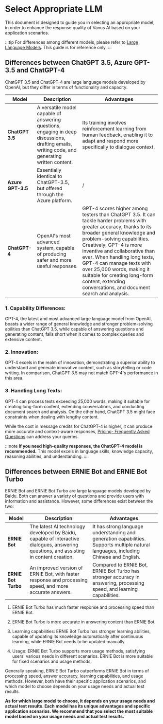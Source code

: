 # Select Appropriate LLM
This document is designed to guide you in selecting an appropriate model, in order to enhance the response quality of Vanus AI based on your application scenarios.

:::tip
For differences among different models, please refer to [Large Language Models](https://docs.vanus.ai/vanus-ai/beginning/large-language-models/).
This guide is for reference only.
:::

## Differences between ChatGPT 3.5, Azure GPT-3.5 and ChatGPT-4
ChatGPT 3.5 and ChatGPT-4 are large language models developed by OpenAI, but they differ in terms of functionality and capacity:

| Model | Description | Advantages |
| --- | --- | --- |
| **ChatGPT 3.5** | A versatile model capable of answering questions, engaging in deep discussions, drafting emails, writing code, and generating written content. | Its training involves reinforcement learning from human feedback, enabling it to adapt and respond more specifically to dialogue context. |
| **Azure GPT-3.5** | Essentially identical to ChatGPT-3.5, but offered through the Azure platform. | / |
| **ChatGPT-4** | OpenAI's most advanced system, capable of producing safer and more useful responses. | GPT-4 scores higher among testers than ChatGPT 3.5. It can tackle harder problems with greater accuracy, thanks to its broader general knowledge and problem-solving capabilities. Creatively, GPT-4 is more inventive and collaborative than ever. When handling long texts, GPT-4 can manage texts with over 25,000 words, making it suitable for creating long-form content, extending conversations, and document search and analysis. |


### 1. Capability Differences: 
GPT-4, the latest and most advanced large language model from OpenAI, boasts a wider range of general knowledge and stronger problem-solving abilities than ChatGPT 3.5, while capable of answering questions and generating content, falls short when it comes to complex queries and extensive content.

### 2. Innovation: 
GPT-4 excels in the realm of innovation, demonstrating a superior ability to understand and generate innovative content, such as storytelling or code writing. In comparison, ChatGPT 3.5 may not match GPT-4's performance in this area.

### 3. Handling Long Texts: 
GPT-4 can process texts exceeding 25,000 words, making it suitable for creating long-form content, extending conversations, and conducting document search and analysis. On the other hand, ChatGPT 3.5 might face constraints when dealing with lengthy content.

While the cost in message credits for ChatGPT-4 is higher, it can produce more accurate and context-aware responses, [Pricing- Frequently Asked Questions](https://www.vanus.ai/pricing/) can address your queries.

:::note
**If you need high-quality responses, the ChatGPT-4 model is recommended.** This model excels in language skills, knowledge capacity, reasoning abilities, and understanding.
:::

## Differences between ERNIE Bot and ERNIE Bot Turbo
ERNIE Bot and ERNIE Bot Turbo are large language models developed by Baidu. Both can answer a variety of questions and provide users with information and assistance. However, some differences exist between the two:

| Model | Description | Advantages |
| --- | --- | --- |
| **ERNIE Bot** | The latest AI technology developed by Baidu, capable of interactive dialogues, answering questions, and assisting in content creation. | It has strong language understanding and generation capabilities. Supports multiple natural languages, including Chinese and English. |
| **ERNIE Bot Turbo** | An improved version of ERNIE Bot, with faster response and processing speed, and more accurate answers. | Compared to ERNIE Bot, ERNIE Bot Turbo has stronger accuracy in answering, processing speed, and learning capabilities. |

1. ERNIE Bot Turbo has much faster response and processing speed than ERNIE Bot.

2. ERNIE Bot Turbo is more accurate in answering content than ERNIE Bot.

3. Learning capabilities: ERNIE Bot Turbo has stronger learning abilities, capable of updating its knowledge automatically after continuous learning, while ERNIE Bot needs to be updated manually.

4. Usage: ERNIE Bot Turbo supports more usage methods, satisfying users' various needs in different scenarios. ERNIE Bot is more suitable for fixed scenarios and usage methods.

Generally speaking, ERNIE Bot Turbo outperforms ERNIE Bot in terms of processing speed, answer accuracy, learning capabilities, and usage methods. However, both have their specific application scenarios, and which model to choose depends on your usage needs and actual test results.

**As for which large model to choose, it depends on your usage needs and actual test results. Each model has its unique advantages and specific application scenarios. We recommend that you select the most suitable model based on your usage needs and actual test results.**